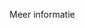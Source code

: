 <Token xmlns:xlink="http://www.w3.org/1999/xlink">Meer informatie</Token>

<!--HONumber=May16_HO1-->


